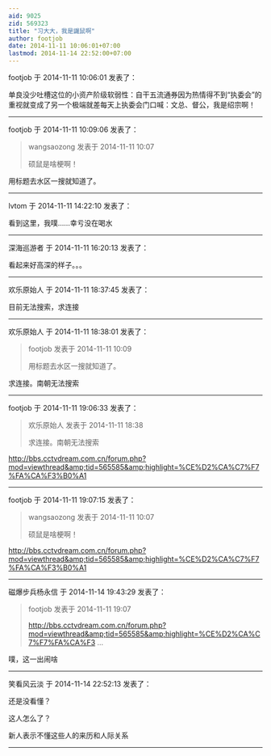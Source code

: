 ```yaml
---
aid: 9025
zid: 569323
title: "习大大，我是鼹鼠啊"
author: footjob
date: 2014-11-11 10:06:01+07:00
lastmod: 2014-11-14 22:52:00+07:00
---
```


footjob 于 2014-11-11 10:06:01 发表了：

单良没少吐槽这位的小资产阶级软弱性：自干五流通券因为热情得不到“执委会”的重视就变成了另一个极端就差每天上执委会门口喊：文总、督公，我是绍宗啊！

---

footjob 于 2014-11-11 10:09:06 发表了：

> wangsaozong 发表于 2014-11-11 10:07
>
> 硕鼠是啥梗啊！

用标题去水区一搜就知道了。

---

lvtom 于 2014-11-11 14:22:10 发表了：

看到这里，我噗……幸亏没在喝水

---

深海巡游者 于 2014-11-11 16:20:13 发表了：

看起来好高深的样子。。。

---

欢乐原始人 于 2014-11-11 18:37:45 发表了：

目前无法搜索，求连接

---

欢乐原始人 于 2014-11-11 18:38:01 发表了：

> footjob 发表于 2014-11-11 10:09
>
> 用标题去水区一搜就知道了。

求连接。南朝无法搜索

---

footjob 于 2014-11-11 19:06:33 发表了：

> 欢乐原始人 发表于 2014-11-11 18:38
>
> 求连接。南朝无法搜索

http://bbs.cctvdream.com.cn/forum.php?mod=viewthread&amp;tid=565585&amp;highlight=%CE%D2%CA%C7%F7%FA%CA%F3%B0%A1

---

footjob 于 2014-11-11 19:07:15 发表了：

> wangsaozong 发表于 2014-11-11 10:07
>
> 硕鼠是啥梗啊！

http://bbs.cctvdream.com.cn/forum.php?mod=viewthread&amp;tid=565585&amp;highlight=%CE%D2%CA%C7%F7%FA%CA%F3%B0%A1

---

磁爆步兵杨永信 于 2014-11-14 19:43:29 发表了：

> footjob 发表于 2014-11-11 19:07
>
> http://bbs.cctvdream.com.cn/forum.php?mod=viewthread&amp;tid=565585&amp;highlight=%CE%D2%CA%C7%F7%FA%CA%F3 ...

噗，这一出闹啥

---

笑看风云淡 于 2014-11-14 22:52:13 发表了：

还是没看懂？

这人怎么了？

新人表示不懂这些人的来历和人际关系

---
